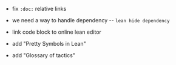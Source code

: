- fix `:doc:` relative links

- we need a way to handle dependency -- `lean hide dependency`

- link code block to online lean editor

- add "Pretty Symbols in Lean"
- add "Glossary of tactics"
